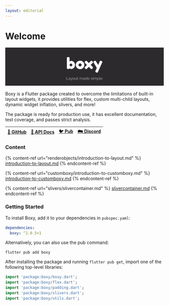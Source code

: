 ```yaml
---
layout: editorial
---
```


# Welcome



![](<.gitbook/assets/zncIM (1).png>)

Boxy is a Flutter package created to overcome the limitations of built-in layout widgets, it provides utilities for flex, custom multi-child layouts, dynamic widget inflation, slivers, and more!

The package is ready for production use, it has excellent documentation, test coverage, and passes strict analysis.

| [🐙 GitHub](https://github.com/PixelToast/flutter-boxy) | [📖 API Docs](https://pub.dev/documentation/boxy/latest/) | [🐦 Pub](https://pub.dev/packages/boxy) | [🗪 Discord](https://discord.com/invite/N7Yshp4) |
| ------------------------------------------------------- | --------------------------------------------------------- | --------------------------------------- | ------------------------------------------------ |

### Content

{% content-ref url="renderobjects/introduction-to-layout.md" %}
[introduction-to-layout.md](renderobjects/introduction-to-layout.md)
{% endcontent-ref %}

{% content-ref url="customboxy/introduction-to-customboxy.md" %}
[introduction-to-customboxy.md](customboxy/introduction-to-customboxy.md)
{% endcontent-ref %}

{% content-ref url="slivers/slivercontainer.md" %}
[slivercontainer.md](slivers/slivercontainer.md)
{% endcontent-ref %}

### Getting Started

To install Boxy, add it to your dependencies in `pubspec.yaml`:

```yaml
dependencies:
  boxy: ^2.0.5+1
```

Alternatively, you can also use the pub command:

```
flutter pub add boxy
```

After installing the package and running `flutter pub get`, import one of the following top-level libraries:

```dart
import 'package:boxy/boxy.dart';
import 'package:boxy/flex.dart';
import 'package:boxy/padding.dart';
import 'package:boxy/slivers.dart';
import 'package:boxy/utils.dart';
```
